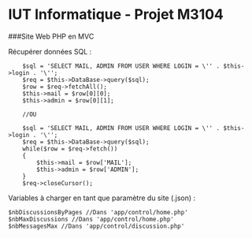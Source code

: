 # IUT Informatique - Projet M3104
###Site Web PHP en MVC

Récupérer données SQL :

        $sql = 'SELECT MAIL, ADMIN FROM USER WHERE LOGIN = \'' . $this->login . '\'';
        $req = $this->DataBase->query($sql);
        $row = $req->fetchAll();
        $this->mail = $row[0][0];
        $this->admin = $row[0][1];
        
        //OU
        
        $sql = 'SELECT MAIL, ADMIN FROM USER WHERE LOGIN = \'' . $this->login . '\'';
        $req = $this->DataBase->query($sql);        
        while($row = $req->fetch())
        {
            $this->mail = $row['MAIL'];
            $this->admin = $row['ADMIN'];
        }
        $req->closeCursor();
Variables à charger en tant que paramètre du site (.json) :

    $nbDiscussionsByPages //Dans 'app/control/home.php'
    $nbMaxDiscussions //Dans 'app/control/home.php'
    $nbMessagesMax //Dans 'app/control/discussion.php'